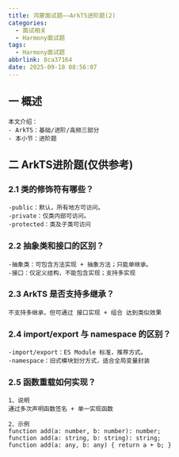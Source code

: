 ```yaml
---
title: 鸿蒙面试题——ArkTS进阶题(2)
categories:
  - 面试相关
  - Harmony面试题
tags:
  - Harmony面试题
abbrlink: 8ca37164
date: 2025-09-18 08:56:07
---
```

## 一 概述

```
本文介绍：
- ArkTS：基础/进阶/高频三部分
- 本小节：进阶题
```

<!--more-->

## 二 ArkTS进阶题(仅供参考)

### 2.1 类的修饰符有哪些？

```
-public：默认，所有地方可访问。
-private：仅类内部可访问。
-protected：类及子类可访问
```

### 2.2 抽象类和接口的区别？

```
-抽象类：可包含方法实现 + 抽象方法；只能单继承。
-接口：仅定义结构，不能包含实现；支持多实现
```

### 2.3 ArkTS 是否支持多继承？

```
不支持多继承，但可通过 接口实现 + 组合 达到类似效果
```

### 2.4 import/export 与 namespace 的区别？

```
-import/export：ES Module 标准，推荐方式。
-namespace：旧式模块划分方式，适合全局变量封装
```

### 2.5 函数重载如何实现？

```
1、说明
通过多次声明函数签名 + 单一实现函数

2、示例
function add(a: number, b: number): number;
function add(a: string, b: string): string;
function add(a: any, b: any) { return a + b; }
```


